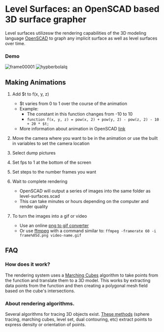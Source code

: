 # Level Surfaces: an OpenSCAD based 3D surface grapher

Level surfaces utilizesw the rendering capabilities of the 3D modeling language [OpenSCAD](https://www.openscad.org/) to graph any implicit surface as well as level surfaces over time.

### Demo
![frame00001](https://user-images.githubusercontent.com/31556469/67651733-86987c80-f8ff-11e9-9bec-b753b0f5782d.png)
![hypberbolalq](https://user-images.githubusercontent.com/31556469/67654150-d2502380-f909-11e9-86e8-9986d2392e27.gif)

## Making Animations

1. Add $t to f(x, y, z)
    * $t varies from 0 to 1 over the course of the animation
    * Example:
      * The constant in this function changes from -10 to 10
      * `function f(x, y, z) = pow(x, 2) + pow(y, 2) - pow(z, 2) - 10 + 20 * $t;`
    * More information about animation in OpenSCAD [link](https://blog.prusaprinters.org/how-to-animate-models-in-openscad/)

2. Move the camera where you want to be in the animation or use the built in variables to set the camera location
3. Select dump pictures
3. Set fps to 1 at the bottom of the screen
4. Set steps to the number frames you want
5. Wait to complete rendering
    * OpenSCAD will output a series of images into the same folder as level-surfaces.scad
    * This can take minutes or hours depending on the computer and render quality
6. To turn the images into a gif or video
    * Use an online [png to gif converter](https://ezgif.com/apng-to-gif)
    * Or use [ffmpeg](https://www.ffmpeg.org/) with a command similar to: `ffmpeg -framerate 60 -i frame%05d.png video-name.gif`



## FAQ


### How does it work?

The rendering system uses a  [Marching Cubes](https://en.wikipedia.org/wiki/Marching_cubes) algorithm to take points from the function and translate them to a 3D model. This works by extracting data points from the function and then creating a polygonal mesh field based on the cube's intersections.


### About rendering algorithms.

Several algorithms for tracing 3D objects exist. [These methods](https://en.wikipedia.org/wiki/Isosurface) (sphere tracing, marching cubes, level set, dual contouring, etc) extract points to express density or orientation of points.

